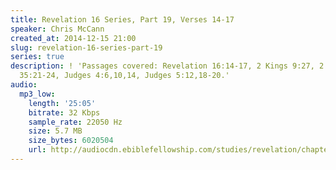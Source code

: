 ```yaml
---
title: Revelation 16 Series, Part 19, Verses 14-17
speaker: Chris McCann
created_at: 2014-12-15 21:00
slug: revelation-16-series-part-19
series: true
description: ! 'Passages covered: Revelation 16:14-17, 2 Kings 9:27, 2 Chronicles
  35:21-24, Judges 4:6,10,14, Judges 5:12,18-20.'
audio:
  mp3_low:
    length: '25:05'
    bitrate: 32 Kbps
    sample_rate: 22050 Hz
    size: 5.7 MB
    size_bytes: 6020504
    url: http://audiocdn.ebiblefellowship.com/studies/revelation/chapter-16/2014.12.15_McCann_-_Revelation_16_Series_Part_19.mp3
---
```

